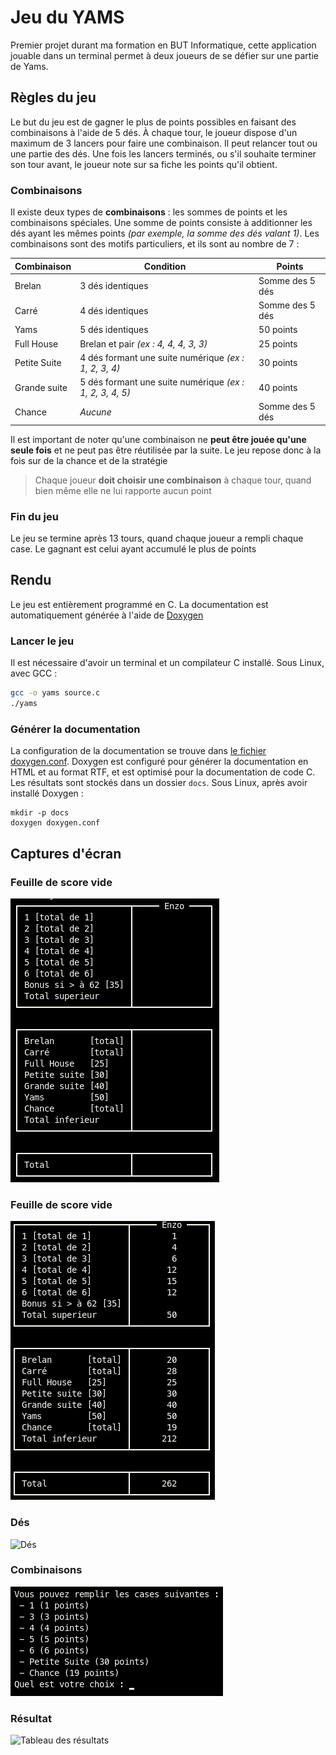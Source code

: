 # Jeu du YAMS

Premier projet durant ma formation en BUT Informatique, cette application jouable dans un terminal permet à deux joueurs de se défier sur une partie de Yams.

## Règles du jeu

Le but du jeu est de gagner le plus de points possibles en faisant des combinaisons à l'aide de 5 dés. À chaque tour, le joueur dispose d'un maximum de 3 lancers pour faire une combinaison. Il peut relancer tout ou une partie des dés. Une fois les lancers terminés, ou s'il souhaite terminer son tour avant, le joueur note sur sa fiche les points qu'il obtient.

### Combinaisons

Il existe deux types de **combinaisons** : les sommes de points et les combinaisons spéciales. Une somme de points consiste à additionner les dés ayant les mêmes points *(par exemple, la somme des dés valant 1)*. Les combinaisons sont des motifs particuliers, et ils sont au nombre de 7 :

| Combinaison | Condition | Points |
| - | - | - |
| Brelan | 3 dés identiques | Somme des 5 dés |
| Carré | 4 dés identiques | Somme des 5 dés |
| Yams | 5 dés identiques | 50 points |
| Full House | Brelan et pair *(ex : 4, 4, 4, 3, 3)* | 25 points |
| Petite Suite | 4 dés formant une suite numérique *(ex : 1, 2, 3, 4)* | 30 points |
| Grande suite | 5 dés formant une suite numérique *(ex : 1, 2, 3, 4, 5)* | 40 points |
| Chance | *Aucune* | Somme des 5 dés |

Il est important de noter qu'une combinaison ne **peut être jouée qu'une seule fois** et ne peut pas être réutilisée par la suite. Le jeu repose donc à la fois sur de la chance et de la stratégie

> Chaque joueur **doit choisir une combinaison** à chaque tour, quand bien même elle ne lui rapporte aucun point
### Fin du jeu
Le jeu se termine après 13 tours, quand chaque joueur a rempli chaque case. Le gagnant est celui ayant accumulé le plus de points


## Rendu

Le jeu est entièrement programmé en C. La documentation est automatiquement générée à l'aide de [Doxygen](https://www.doxygen.nl/index.html)

### Lancer le jeu

Il est nécessaire d'avoir un terminal et un compilateur C installé. Sous Linux, avec GCC :

```bash
gcc -o yams source.c
./yams
```

### Générer la documentation

La configuration de la documentation se trouve dans [le fichier doxygen.conf](doxygen.conf). Doxygen est configuré pour générer la documentation en HTML et au format RTF, et est optimisé pour la documentation de code C. Les résultats sont stockés dans un dossier `docs`. Sous Linux, après avoir installé Doxygen :

```
mkdir -p docs
doxygen doxygen.conf
```

## Captures d'écran
### Feuille de score vide
![Feuille de score vide](captures/Feuille%20de%20Score.png)

### Feuille de score vide
![Feuille de score plein](captures/Feuille%20de%20Score%20Remplie.png)

### Dés
![Dés](captures/Dés.png)

### Combinaisons
![Choix des combinaisons](captures/Choix%20Combinaisons.png)

### Résultat
![Tableau des résultats](captures/Résultats.png)
